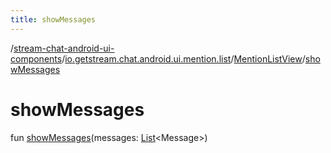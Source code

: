 ```yaml
---
title: showMessages
---
```

/[stream-chat-android-ui-components](../../index.md)/[io.getstream.chat.android.ui.mention.list](../index.md)/[MentionListView](index.md)/[showMessages](showMessages.md)  
  
  
  
# showMessages  
fun [showMessages](showMessages.md)(messages: [List](https://kotlinlang.org/api/latest/jvm/stdlib/kotlin.collections/-list/index.html)&lt;Message&gt;)
